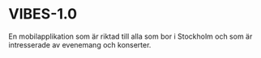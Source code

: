 # VIBES-1.0
En mobilapplikation som är riktad till alla som bor i Stockholm och som är intresserade av evenemang och konserter.


